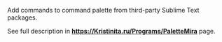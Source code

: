 Add commands to command palette from third-party Sublime Text packages.

See full description in **<https://Kristinita.ru/Programs/PaletteMira>** page.

